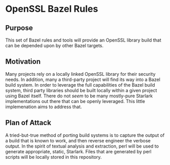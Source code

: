 # OpenSSL Bazel Rules
## Purpose
This set of Bazel rules and tools will provide an OpenSSL library build that can be depended upon by other Bazel targets.

## Motivation
Many projects rely on a locally linked OpenSSL library for their security needs. In addition, many a third-party project
will find its way into a Bazel build system. In order to leverage the full capabilities of the Bazel build system, third
party libraries should be built locally within a given project using Bazel itself. There do not _seem_ to be many
mostly-pure Starlark implementations out there that can be openly leveraged. This little implemenation aims to address
that.

## Plan of Attack
A tried-but-true method of porting build systems is to capture the output of a build that is known to work, and then
reverse engineer the verbose output. In the spirit of textual analysis and extraction, perl will be used to generate
appropriate, static, Starlark. Files that are generated by perl scripts will be locally stored in this repository.
